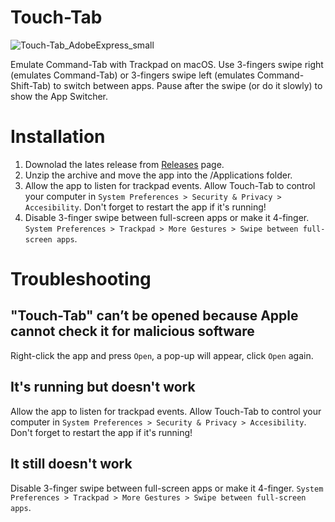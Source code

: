 # Touch-Tab

![Touch-Tab_AdobeExpress_small](https://user-images.githubusercontent.com/511242/185958284-e0f962aa-3f88-4d95-9176-3f3fe49a24c8.gif)

Emulate Command-Tab with Trackpad on macOS.
Use 3-fingers swipe right (emulates Command-Tab) or 3-fingers swipe left (emulates Command-Shift-Tab) to switch between apps.
Pause after the swipe (or do it slowly) to show the App Switcher.

# Installation
1. Downolad the lates release from [Releases](https://github.com/ris58h/Touch-Tab/releases) page.
2. Unzip the archive and move the app into the /Applications folder.
3. Allow the app to listen for trackpad events. Allow Touch-Tab to control your computer in `System Preferences > Security & Privacy > Accesibility`. Don't forget to restart the app if it's running!
4. Disable 3-finger swipe between full-screen apps or make it 4-finger. `System Preferences > Trackpad > More Gestures > Swipe between full-screen apps`.

# Troubleshooting
## "Touch-Tab" can’t be opened because Apple cannot check it for malicious software
Right-click the app and press `Open`, a pop-up will appear, click `Open` again.
## It's running but doesn't work
Allow the app to listen for trackpad events. Allow Touch-Tab to control your computer in `System Preferences > Security & Privacy > Accesibility`. Don't forget to restart the app if it's running!
## It still doesn't work
Disable 3-finger swipe between full-screen apps or make it 4-finger. `System Preferences > Trackpad > More Gestures > Swipe between full-screen apps`.
